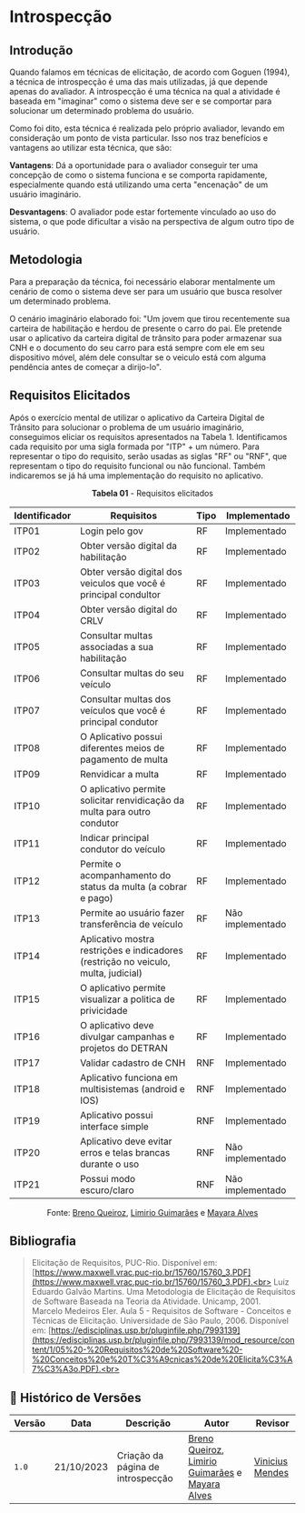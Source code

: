 # Introspecção

## Introdução
Quando falamos em técnicas de elicitação, de acordo com Goguen (1994), a técnica de introspecção é uma das mais utilizadas, já que depende apenas do avaliador. A introspecção é uma técnica na qual a atividade é baseada em "imaginar" como o sistema deve ser e se comportar para solucionar um determinado problema do usuário.

Como foi dito, esta técnica é realizada pelo próprio avaliador, levando em consideração um ponto de vista particular. Isso nos traz benefícios e vantagens ao utilizar esta técnica, que são:

**Vantagens**: Dá a oportunidade para o avaliador conseguir ter uma concepção de como o sistema funciona e se comporta rapidamente, especialmente quando está utilizando uma certa "encenação" de um usuário imaginário.

**Desvantagens**: O avaliador pode estar fortemente vinculado ao uso do sistema, o que pode dificultar a visão na perspectiva de algum outro tipo de usuário.

## Metodologia
Para a preparação da técnica, foi necessário elaborar mentalmente um cenário de como o sistema deve ser para um usuário que busca resolver um determinado problema.

O cenário imaginário elaborado foi: "Um jovem que tirou recentemente sua carteira de habilitação e herdou de presente o carro do pai. Ele pretende usar o aplicativo da carteira digital de trânsito para poder armazenar sua CNH e o documento do seu carro para está sempre com ele em seu dispositivo móvel, além dele consultar se o veiculo está com alguma pendência antes de começar a dirijo-lo".

## Requisitos Elicitados
Após o exercício mental de utilizar o aplicativo da Carteira Digital de Trânsito para solucionar o problema de um usuário imaginário, conseguimos eliciar os requisitos apresentados na Tabela 1. Identificamos cada requisito por uma sigla formada por "ITP" + um número. Para representar o tipo do requisito, serão usadas as siglas "RF" ou "RNF", que representam o tipo do requisito funcional ou não funcional. Também indicaremos se já há uma implementação do requisito no aplicativo.

<center>

<p align="center"><b>Tabela 01</b> - Requisitos elicitados </p>

| **Identificador** | **Requisitos** | **Tipo** | **Implementado** |
|--------------|-------------|-----|-----------------|
|ITP01 |Login pelo gov  		|RF |   Implementado    |
|ITP02 |Obter versão digital da habilitação 						|RF |   Implementado  |
|ITP03 |Obter versão digital dos veiculos que você é principal condultor 		|RF  |  Implementado    |
|ITP04 |Obter versão digital do CRLV												            |RF   |     Implementado     |
|ITP05 |Consultar multas associadas a sua habilitação					                        |RF  |    Implementado     |
|ITP06 |Consultar multas do seu veículo								                        |RF   |   Implementado    |
|ITP07 |Consultar multas dos veículos que você é principal condutor	                        |RF   |    Implementado  |
|ITP08 |O Aplicativo possui diferentes meios de pagamento de multa		                        |RF    |    Implementado  |
|ITP09 |Renvidicar a multa																		|RF  |   Implementado      |
|ITP10 |O aplicativo permite solicitar renvidicação da multa para outro condutor				|RF   |    Implementado  |
|ITP11 |Indicar principal condutor do veículo 													|RF   |    Implementado    |
|ITP12 |Permite o acompanhamento do status da multa (a cobrar e pago)						    |RF  |    Implementado      |
|ITP13 |Permite ao usuário fazer transferência de veículo							            |RF   |  Não implementado  |
|ITP14 |Aplicativo mostra restrições e indicadores (restrição no veiculo, multa, judicial) 	|RF  |  Implementado     |
|ITP15 |O aplicativo permite visualizar a politica de privicidade								|RF   |   Implementado  |
|ITP16 |O aplicativo deve divulgar campanhas e projetos do DETRAN								|RF   |   Implementado   |
|ITP17 |Validar cadastro de CNH																|RNF   |   Implementado    |
|ITP18 |Aplicativo funciona em multisistemas (android e IOS) 									|RNF  |    Implementado   |
|ITP19 |Aplicativo possui interface simple 													|RNF   | Implementado     |
|ITP20 |Aplicativo deve evitar erros e telas brancas durante o uso 							|RNF  |  Não implementado    |
|ITP21 |Possui modo escuro/claro																|RNF  |  Não implementado   |

Fonte: [Breno Queiroz](https://github.com/brenob6), [Limirio Guimarães](https://github.com/LimirioGuimaraes) e [Mayara Alves](https://github.com/Mayara-tech) 

</center>

## Bibliografia
> Elicitação de Requisitos, PUC-Rio. Disponível em: [https://www.maxwell.vrac.puc-rio.br/15760/15760_3.PDF](https://www.maxwell.vrac.puc-rio.br/15760/15760_3.PDF).<br>
> Luiz Eduardo Galvão Martins. Uma Metodologia de Elicitação de Requisitos de Software Baseada na Teoria da Atividade. Unicamp, 2001. <br>
> Marcelo Medeiros Eler. Aula 5 - Requisitos de Software - Conceitos e Técnicas de Elicitação. Universidade de São Paulo, 2006. Disponível em: [https://edisciplinas.usp.br/pluginfile.php/7993139](https://edisciplinas.usp.br/pluginfile.php/7993139/mod_resource/content/1/05%20-%20Requisitos%20de%20Software%20-%20Conceitos%20e%20T%C3%A9cnicas%20de%20Elicita%C3%A7%C3%A3o.PDF).<br>

## 📑 Histórico de Versões
| **Versão**   |   **Data**   | **Descrição** | **Autor** | **Revisor** |
|--------|---------|-----------|--------|---------|
|`1.0`| 21/10/2023 | Criação da página de introspecção | [Breno Queiroz](https://github.com/brenob6), [Limirio Guimarães](https://github.com/LimirioGuimaraes) e [Mayara Alves](https://github.com/Mayara-tech)| [Vinicius Mendes](https://github.com/yabamiah) |
